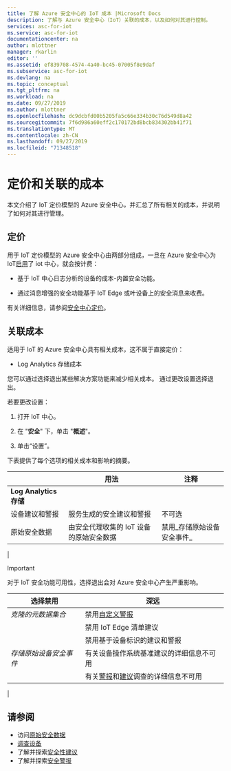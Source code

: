 ```yaml
---
title: 了解 Azure 安全中心的 IoT 成本 |Microsoft Docs
description: 了解与 Azure 安全中心（IoT）关联的成本，以及如何对其进行控制。
services: asc-for-iot
ms.service: asc-for-iot
documentationcenter: na
author: mlottner
manager: rkarlin
editor: ''
ms.assetid: ef839708-4574-4a40-bc45-07005f8e9daf
ms.subservice: asc-for-iot
ms.devlang: na
ms.topic: conceptual
ms.tgt_pltfrm: na
ms.workload: na
ms.date: 09/27/2019
ms.author: mlottner
ms.openlocfilehash: dc9dcbfd00b5205fa5c66e334b30c76d549d8a42
ms.sourcegitcommit: 7f6d986a60eff2c170172bd8bcb834302bb41f71
ms.translationtype: MT
ms.contentlocale: zh-CN
ms.lasthandoff: 09/27/2019
ms.locfileid: "71348518"
---
```

# <a name="pricing-and-associated-costs"></a>定价和关联的成本

本文介绍了 IoT 定价模型的 Azure 安全中心，并汇总了所有相关的成本，并说明了如何对其进行管理。

## <a name="pricing"></a>定价

用于 IoT 定价模型的 Azure 安全中心由两部分组成，一旦在 Azure 安全中心为 IoT[启用](quickstart-onboard-iot-hub.md)了 iot 中心，就会按计费：

- 基于 IoT 中心日志分析的设备的成本-内置安全功能。

- 通过消息增强的安全功能基于 IoT Edge 或叶设备上的安全消息来收费。


有关详细信息，请参阅[安全中心定价](https://azure.microsoft.com/pricing/details/security-center/)。

## <a name="associated-costs"></a>关联成本

适用于 IoT 的 Azure 安全中心具有相关成本，这不属于直接定价：


- Log Analytics 存储成本

您可以通过选择退出某些解决方案功能来减少相关成本。 通过更改设置选择退出。

若要更改设置：

1. 打开 IoT 中心。

2. 在 "**安全**" 下，单击 "**概述**"。

3. 单击“设置”。

下表提供了每个选项的相关成本和影响的摘要。

|     | 用法 | 注释 |
| --- | --- | --- |
| **Log Analytics 存储** |  |
| 设备建议和警报| 服务生成的安全建议和警报 | 不可选 |
| 原始安全数据| 由安全代理收集的 IoT 设备的原始安全数据 | 禁用_存储原始设备安全事件_ |
|

>[!Important]
> 对于 IoT 安全功能可用性，选择退出会对 Azure 安全中心产生严重影响。 
  
| 选择禁用 | 深远 |
| --- | --- |
| _克隆的元数据集合_ | 禁用[自定义警报](quickstart-create-custom-alerts.md) |
| | 禁用 IoT Edge 清单建议 |
| | 禁用基于设备标识的建议和警报 |
| _存储原始设备安全事件_ | 有关设备操作系统基准建议的详细信息不可用 |
| | 有关[警报](concept-security-alerts.md)和[建议](concept-recommendations.md)调查的详细信息不可用 |
|


## <a name="see-also"></a>请参阅

- 访问[原始安全数据](how-to-security-data-access.md)
- [调查设备](how-to-investigate-device.md)
- 了解并探索[安全性建议](concept-recommendations.md)
- 了解并探索[安全警报](concept-security-alerts.md)
